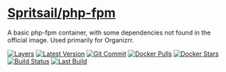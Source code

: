 [hub]: https://hub.docker.com/r/spritsail/php-fpm
[git]: https://github.com/spritsail/php-fpm
[drone]: https://drone.spritsail.io/spritsail/php-fpm
[mbdg]: https://microbadger.com/images/spritsail/php-fpm

# [Spritsail/php-fpm][hub]

A basic php-fpm container, with some dependencies not found in the official image. Used primarily for Organizrr.

[![Layers](https://api.spritsail.io/badge/image/spritsail/php-fpm.svg)][mbdg]
[![Latest Version](https://api.spritsail.io/badge/version/spritsail/php-fpm.svg)][hub]
[![Git Commit](https://images.microbadger.com/badges/commit/spritsail/php-fpm.svg)][git]
[![Docker Pulls](https://api.spritsail.io/badge/pulls/spritsail/php-fpm.svg)][hub]
[![Docker Stars](https://api.spritsail.io/badge/stars/spritsail/php-fpm.svg)][hub]
[![Build Status](https://drone.spritsail.io/api/badges/spritsail/php-fpm/status.svg)][drone]
[![Last Build](https://api.spritsail.io/badge/lastbuild/spritsail/php-fpm.svg)][hub]

